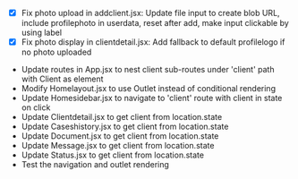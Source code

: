 - [x] Fix photo upload in addclient.jsx: Update file input to create blob URL, include profilephoto in userdata, reset after add, make input clickable by using label
- [x] Fix photo display in clientdetail.jsx: Add fallback to default profilelogo if no photo uploaded
- Update routes in App.jsx to nest client sub-routes under 'client' path with Client as element
- Modify Homelayout.jsx to use Outlet instead of conditional rendering
- Update Homesidebar.jsx to navigate to 'client' route with client in state on click
- Update Clientdetail.jsx to get client from location.state
- Update Caseshistory.jsx to get client from location.state
- Update Document.jsx to get client from location.state
- Update Message.jsx to get client from location.state
- Update Status.jsx to get client from location.state
- Test the navigation and outlet rendering
